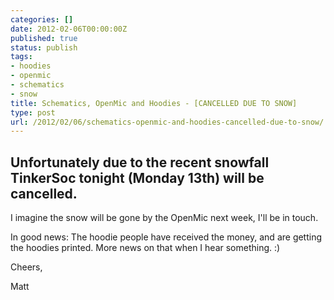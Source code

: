 ```yaml
---
categories: []
date: 2012-02-06T00:00:00Z
published: true
status: publish
tags:
- hoodies
- openmic
- schematics
- snow
title: Schematics, OpenMic and Hoodies - [CANCELLED DUE TO SNOW]
type: post
url: /2012/02/06/schematics-openmic-and-hoodies-cancelled-due-to-snow/
---
```


## Unfortunately due to the recent snowfall TinkerSoc tonight (Monday 13th) will be cancelled. ##

I imagine the snow will be gone by the OpenMic next week, I'll be in touch.

In good news: The hoodie people have received the money, and are getting the hoodies printed. More news on that when I hear something. :)

Cheers,

Matt
